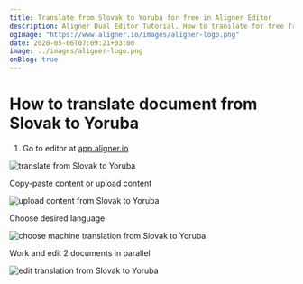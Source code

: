 ```yaml
---
title: Translate from Slovak to Yoruba for free in Aligner Editor
description: Aligner Dual Editor Tutorial. How to translate for free from Slovak to Yoruba. Aligner is multilingual document management platform. 
ogImage: "https://www.aligner.io/images/aligner-logo.png"
date: 2020-05-06T07:09:21+03:00
image: ../images/aligner-logo.png
onBlog: true
---
```


# How to translate document from Slovak to Yoruba

1. Go to editor at [app.aligner.io](https://app.aligner.io "Aligner App web page")

![translate from Slovak to Yoruba](../aligner-blank-editor.png "translate from Slovak to Yoruba")

Copy-paste content or upload content

![upload content from Slovak to Yoruba](../aligner-uploaded-document.png "upload content from Slovak to Yoruba")

Choose desired language

![choose machine translation from Slovak to Yoruba](../aligner-language-dropdown.png "choose machine translation from Slovak to Yoruba")

Work and edit 2 documents in parallel

![edit translation from Slovak to Yoruba](../aligner-double-sitded-editor.png "edit translation from Slovak to Yoruba")

